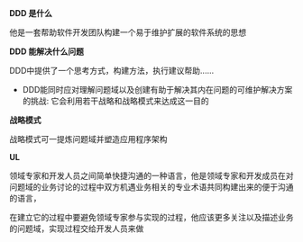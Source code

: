 **DDD 是什么**

他是一套帮助软件开发团队构建一个易于维护扩展的软件系统的思想

**DDD 能解决什么问题**

DDD中提供了一个思考方式，构建方法，执行建议帮助......

* DDD能同时应对理解问题域以及创建有助于解决其内在问题的可维护解决方案的挑战: 它会利用若干战略和战略模式来达成这一目的

**战略模式**

战略模式可一提炼问题域并塑造应用程序架构

**UL**

领域专家和开发人员之间简单快捷沟通的一种语言，他是领域专家和开发成员在对问题域的业务讨论的过程中双方机遇业务相关的专业术语共同构建出来的便于沟通的语言，

在建立它的过程中要避免领域专家参与实现的过程，他应该更多关注以及描述业务的问题域，实现过程交给开发人员来做





